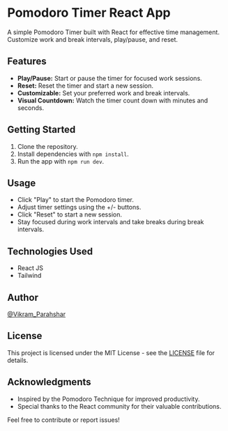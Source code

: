 # Pomodoro Timer React App

A simple Pomodoro Timer built with React for effective time management. Customize work and break intervals, play/pause, and reset.

## Features

- **Play/Pause:** Start or pause the timer for focused work sessions.
- **Reset:** Reset the timer and start a new session.
- **Customizable:** Set your preferred work and break intervals.
- **Visual Countdown:** Watch the timer count down with minutes and seconds.

## Getting Started

1. Clone the repository.
2. Install dependencies with `npm install`.
3. Run the app with `npm run dev`.

## Usage

- Click "Play" to start the Pomodoro timer.
- Adjust timer settings using the +/- buttons.
- Click "Reset" to start a new session.
- Stay focused during work intervals and take breaks during break intervals.

## Technologies Used

- React JS
- Tailwind

## Author

[@Vikram_Parahshar](https://github.com/vikram-parahshar)

## License

This project is licensed under the MIT License - see the [LICENSE](LICENSE) file for details.

## Acknowledgments

- Inspired by the Pomodoro Technique for improved productivity.
- Special thanks to the React community for their valuable contributions.

Feel free to contribute or report issues!
